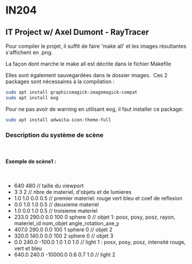 # IN204

## IT Project w/ Axel Dumont - RayTracer

Pour compiler le projet, il suffit de faire 'make all' et les images résultantes s'affichent en .png.

La façon dont marche le make all est décrite dans le fichier Makefile

Elles sont également sauvegardées dans le dossier images.
​
Ces 2 packages sont nécessaires à la compilation :
​
```bash
sudo apt install graphicsmagick-imagemagick-compat
sudo apt install eog
```
Pour ne pas avoir de warning en utilisant eog, il faut installer ce package:

```bash
sudo apt install adwaita-icon-theme-full
```

### Description du système de scène 
​
#### Exemple de scène1 :
​
* 640 480                          // taille du viewport 
* 3 3 2                            // nbre de materiel, d'objets et de lumieres 
* 1.0 1.0 0.0 0.5                  // premier materiel: rouge vert bleu et coef de reflexion 
* 0.0 1.0 1.0 0.5                  // deuxieme materiel 
* 1.0 0.0 1.0 0.5                  // troisieme materiel 
* 233.0 290.0 0.0 100 0 sphere 0    // objet 1: posx, posy, posz, rayon, materiel_id nom_objet angle_rotation_axe_y
* 407.0 290.0 0.0 100 1 sphere 0    // objet 2 
* 320.0 140.0 0.0 100 2 sphere 0    // objet 3 
* 0.0 240.0 -100.0 1.0 1.0 1.0     // light 1 : posx, posy, posz, intensité rouge, vert et bleu 
* 640.0 240.0 -10000.0 0.6 0.7 1.0 // light 2